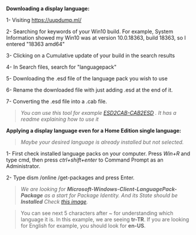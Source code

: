 **Downloading a display language:**

   1- Visiting https://uupdump.ml/

   2- Searching for keywords of your Win10 build. For example, System Information showed my Win10 was at version 10.0.18363, build 18363, so I entered "18363 amd64"

   3- Clicking on a Cumulative update of your build in the search results

   4- In Search files, search for "languagepack"

   5- Downloading the .esd file of the language pack you wish to use
    
   6- Rename the downloaded file with just adding .esd at the end of it.

   7- Converting the .esd file into a .cab file. 
> _You can use this tool for example [ESD2CAB-CAB2ESD](https://github.com/abbodi1406/WHD/blob/master/scripts/ESD2CAB-CAB2ESD.zip) .
It has a readme explaining how to use it_

**Applying a display language even for a Home Edition single language:**
> _Maybe your desired language is already installed but not selected._
    
   1- First check installed language packs on your computer.
   Press *Win+R* and type cmd, then press *ctrl+shift+enter* to Command Prompt as an Administrator.
>
   2- Type dism /online /get-packages and press Enter.
> _We are looking for **Microsoft-Windows-Client-LanguagePack-Package** as a start for Package Identity. And its State should be **Installed** Check [this image](https://i.stack.imgur.com/FoP0c.png)._

> You can see next 5 characters after ~ for understanding which language it is.
> In this example, we are seeing **tr-TR**. If you are looking for English for example, you should look for **en-US**.
